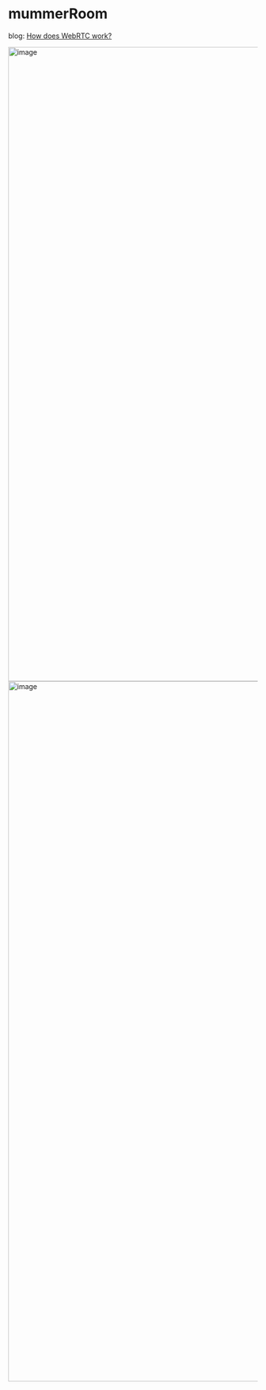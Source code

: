 # mummerRoom

blog: [How does WebRTC work?](https://medium.com/agora-io/how-does-webrtc-work-996748603141)

<img width="1280" alt="image" src="https://user-images.githubusercontent.com/59107999/171157374-5623b3e1-9d0c-4a25-92dc-ba550f84d848.png">

<img width="1413" alt="image" src="https://user-images.githubusercontent.com/59107999/171158046-6184d3f2-affc-4a46-be16-04354f050cc4.png">
